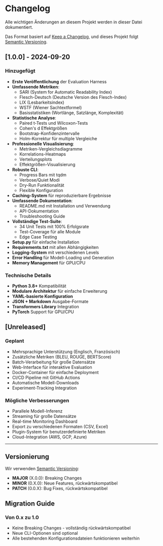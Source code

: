 # Changelog

Alle wichtigen Änderungen an diesem Projekt werden in dieser Datei dokumentiert.

Das Format basiert auf [Keep a Changelog](https://keepachangelog.com/de/1.0.0/),
und dieses Projekt folgt [Semantic Versioning](https://semver.org/spec/v2.0.0.html).

## [1.0.0] - 2024-09-20

### Hinzugefügt
- **Erste Veröffentlichung** der Evaluation Harness
- **Umfassende Metriken**:
  - SARI (System for Automatic Readability Index)
  - Flesch-Deutsch (Deutsche Version des Flesch-Index)
  - LIX (Lesbarkeitsindex)
  - WSTF (Wiener Sachtextformel)
  - Basisstatistiken (Wortlänge, Satzlänge, Komplexität)
- **Statistische Analyse**:
  - Paired t-Tests und Wilcoxon-Tests
  - Cohen's d Effektgrößen
  - Bootstrap-Konfidenzintervalle
  - Holm-Korrektur für multiple Vergleiche
- **Professionelle Visualisierung**:
  - Metriken-Vergleichsdiagramme
  - Korrelations-Heatmaps
  - Verteilungsplots
  - Effektgrößen-Visualisierung
- **Robuste CLI**:
  - Progress Bars mit tqdm
  - Verbose/Quiet Modi
  - Dry-Run Funktionalität
  - Flexible Konfiguration
- **Caching-System** für reproduzierbare Ergebnisse
- **Umfassende Dokumentation**:
  - README.md mit Installation und Verwendung
  - API-Dokumentation
  - Troubleshooting Guide
- **Vollständige Test-Suite**:
  - 34 Unit Tests mit 100% Erfolgsrate
  - Test-Coverage für alle Module
  - Edge Case Testing
- **Setup.py** für einfache Installation
- **Requirements.txt** mit allen Abhängigkeiten
- **Logging-System** mit verschiedenen Levels
- **Error Handling** für Modell-Loading und Generation
- **Memory Management** für GPU/CPU

### Technische Details
- **Python 3.8+** Kompatibilität
- **Modulare Architektur** für einfache Erweiterung
- **YAML-basierte Konfiguration**
- **JSON + Markdown** Ausgabe-Formate
- **Transformers Library** Integration
- **PyTorch** Support für GPU/CPU

## [Unreleased]

### Geplant
- Mehrsprachige Unterstützung (Englisch, Französisch)
- Zusätzliche Metriken (BLEU, ROUGE, BERTScore)
- Batch-Verarbeitung für große Datensätze
- Web-Interface für interaktive Evaluation
- Docker-Container für einfache Deployment
- CI/CD Pipeline mit GitHub Actions
- Automatische Modell-Downloads
- Experiment-Tracking Integration

### Mögliche Verbesserungen
- Parallele Modell-Inferenz
- Streaming für große Datensätze
- Real-time Monitoring Dashboard
- Export zu verschiedenen Formaten (CSV, Excel)
- Plugin-System für benutzerdefinierte Metriken
- Cloud-Integration (AWS, GCP, Azure)

---

## Versionierung

Wir verwenden [Semantic Versioning](https://semver.org/):
- **MAJOR** (X.0.0): Breaking Changes
- **MINOR** (0.X.0): Neue Features, rückwärtskompatibel
- **PATCH** (0.0.X): Bug Fixes, rückwärtskompatibel

## Migration Guide

### Von 0.x zu 1.0
- Keine Breaking Changes - vollständig rückwärtskompatibel
- Neue CLI-Optionen sind optional
- Alle bestehenden Konfigurationsdateien funktionieren weiterhin
